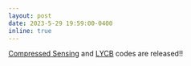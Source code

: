 ```yaml
---
layout: post
date: 2023-5-29 19:59:00-0400
inline: true
---
```


[Compressed Sensing](https://compressed-sensing.github.io/algorithms/intro.html) and [LYCB](https://iamshubhamgupto.github.io/LYCB/) codes are released!!